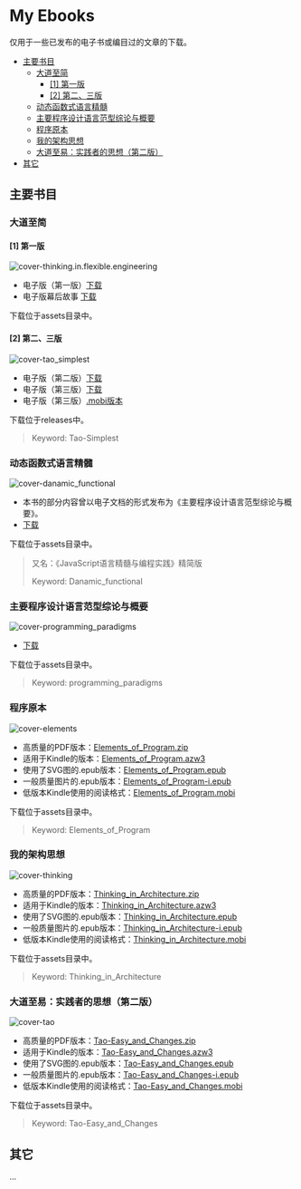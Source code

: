 # My Ebooks

仅用于一些已发布的电子书或编目过的文章的下载。



  * [主要书目](#%E4%B8%BB%E8%A6%81%E4%B9%A6%E7%9B%AE)
    * [大道至简](#%E5%A4%A7%E9%81%93%E8%87%B3%E7%AE%80)
      * [[1] 第一版](#1-%E7%AC%AC%E4%B8%80%E7%89%88)
      * [[2] 第二、三版](#2-%E7%AC%AC%E4%BA%8C%E4%B8%89%E7%89%88)
    * [动态函数式语言精髓](#%E5%8A%A8%E6%80%81%E5%87%BD%E6%95%B0%E5%BC%8F%E8%AF%AD%E8%A8%80%E7%B2%BE%E9%AB%93)
    * [主要程序设计语言范型综论与概要](#%E4%B8%BB%E8%A6%81%E7%A8%8B%E5%BA%8F%E8%AE%BE%E8%AE%A1%E8%AF%AD%E8%A8%80%E8%8C%83%E5%9E%8B%E7%BB%BC%E8%AE%BA%E4%B8%8E%E6%A6%82%E8%A6%81)
    * [程序原本](#%E7%A8%8B%E5%BA%8F%E5%8E%9F%E6%9C%AC)
    * [我的架构思想](#%E6%88%91%E7%9A%84%E6%9E%B6%E6%9E%84%E6%80%9D%E6%83%B3)
    * [大道至易：实践者的思想（第二版）](#%E5%A4%A7%E9%81%93%E8%87%B3%E6%98%93%E5%AE%9E%E8%B7%B5%E8%80%85%E7%9A%84%E6%80%9D%E6%83%B3%E7%AC%AC%E4%BA%8C%E7%89%88)
  * [其它](#%E5%85%B6%E5%AE%83)



## 主要书目

### 大道至简

#### [1] 第一版

![cover-thinking.in.flexible.engineering](wiki/images/cover-thinking.in.flexible.engineering2.jpg)

* 电子版（第一版）[下载](https://github.com/aimingoo/my-ebooks/raw/master/assets/Tao-Simplest-1_rel.2005.11.06.zip)
* 电子版幕后故事 [下载](https://github.com/aimingoo/my-ebooks/raw/master/assets/Tao-Simplest-Behind.zip)

下载位于assets目录中。

#### [2] 第二、三版

![cover-tao_simplest](wiki/images/cover-tao_simplest.png)

* 电子版（第二版）[下载](https://github.com/aimingoo/my-ebooks/releases/download/v1.0.0/Tao-Simplest-2_rel.2012.12.18.zip)
* 电子版（第三版）[下载](https://github.com/aimingoo/my-ebooks/releases/download/v1.0.2/Tao-Simplest-3_rel.2017.05.03.zip)
* 电子版（第三版）[.mobi版本](https://github.com/aimingoo/my-ebooks/releases/download/v1.0.1/Tao-Simplest.mobi)

下载位于releases中。

> Keyword: Tao-Simplest


### 动态函数式语言精髓

![cover-danamic_functional](wiki/images/cover-danamic_functional.jpg)

* 本书的部分内容曾以电子文档的形式发布为《主要程序设计语言范型综论与概要》。
* [下载](https://github.com/aimingoo/my-ebooks/raw/master/assets/Danamic-functional.zip)

下载位于assets目录中。


> 又名：《JavaScript语言精髓与编程实践》精简版
>
> Keyword: Danamic\_functional


### 主要程序设计语言范型综论与概要

![cover-programming_paradigms](wiki/images/cover-programming_paradigms.jpg)

* [下载](https://github.com/aimingoo/my-ebooks/raw/master/assets/Programming-paradigms.zip)

下载位于assets目录中。

> Keyword: programming\_paradigms


### 程序原本

![cover-elements](wiki/images/cover-elements.png)

* 高质量的PDF版本：[Elements_of_Program.zip](https://github.com/aimingoo/my-ebooks/raw/master/assets/Elements_of_Program.zip)
* 适用于Kindle的版本：[Elements_of_Program.azw3](https://github.com/aimingoo/my-ebooks/raw/master/assets/Elements_of_Program.azw3)
* 使用了SVG图的.epub版本：[Elements_of_Program.epub](https://github.com/aimingoo/my-ebooks/raw/master/assets/Elements_of_Program.epub)
* 一般质量图片的.epub版本：[Elements_of_Program-i.epub](https://github.com/aimingoo/my-ebooks/raw/master/assets/Elements_of_Program-i.epub)
* 低版本Kindle使用的阅读格式：[Elements_of_Program.mobi](https://github.com/aimingoo/my-ebooks/raw/master/assets/Elements_of_Program.mobi)

下载位于assets目录中。

> Keyword: Elements\_of\_Program


### 我的架构思想

![cover-thinking](wiki/images/cover-thinking.png)

* 高质量的PDF版本：[Thinking_in_Architecture.zip](https://github.com/aimingoo/my-ebooks/raw/master/assets/Thinking_in_Architecture.zip)
* 适用于Kindle的版本：[Thinking_in_Architecture.azw3](https://github.com/aimingoo/my-ebooks/raw/master/assets/Thinking_in_Architecture.azw3)
* 使用了SVG图的.epub版本：[Thinking_in_Architecture.epub](https://github.com/aimingoo/my-ebooks/raw/master/assets/Thinking_in_Architecture.epub)
* 一般质量图片的.epub版本：[Thinking_in_Architecture-i.epub](https://github.com/aimingoo/my-ebooks/raw/master/assets/Thinking_in_Architecture-i.epub)
* 低版本Kindle使用的阅读格式：[Thinking_in_Architecture.mobi](https://github.com/aimingoo/my-ebooks/raw/master/assets/Thinking_in_Architecture.mobi)

下载位于assets目录中。

> Keyword: Thinking_in_Architecture


### 大道至易：实践者的思想（第二版）

![cover-tao](wiki/images/cover-tao.png)

* 高质量的PDF版本：[Tao-Easy_and_Changes.zip](https://github.com/aimingoo/my-ebooks/raw/master/assets/Tao-Easy_and_Changes.zip)
* 适用于Kindle的版本：[Tao-Easy_and_Changes.azw3](https://github.com/aimingoo/my-ebooks/raw/master/assets/Tao-Easy_and_Changes.azw3)
* 使用了SVG图的.epub版本：[Tao-Easy_and_Changes.epub](https://github.com/aimingoo/my-ebooks/raw/master/assets/Tao-Easy_and_Changes.epub)
* 一般质量图片的.epub版本：[Tao-Easy_and_Changes-i.epub](https://github.com/aimingoo/my-ebooks/raw/master/assets/Tao-Easy_and_Changes-i.epub)
* 低版本Kindle使用的阅读格式：[Tao-Easy_and_Changes.mobi](https://github.com/aimingoo/my-ebooks/raw/master/assets/Tao-Easy_and_Changes.mobi)

下载位于assets目录中。

> Keyword: Tao-Easy_and_Changes


## 其它

...
